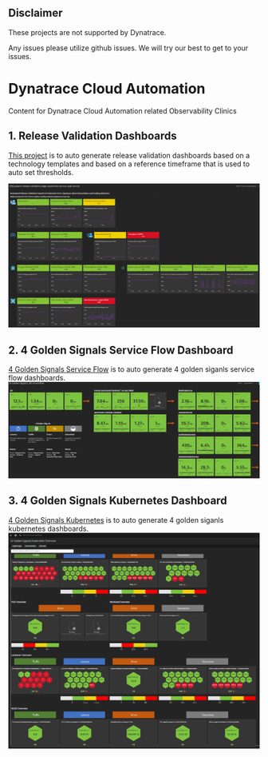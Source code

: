 ## Disclaimer
These projects are not supported by Dynatrace. 

Any issues please utilize github issues. 
We will try our best to get to your issues.

# Dynatrace Cloud Automation
Content for Dynatrace Cloud Automation related Observability Clinics

## 1. Release Validation Dashboards

[This project](release-validation-dashboards/README.md) is to auto generate release validation dashboards based on a technology templates and based on a reference timeframe that is used to auto set thresholds.

![](./release-validation-dashboards/image/dashboard.png)

## 2. 4 Golden Signals Service Flow Dashboard

[4 Golden Signals Service Flow](4-golden-signals-serviceflow/README.md) is to auto generate 4 golden siganls service flow dashboards.
![](./4-golden-signals-serviceflow/image/dashboard.png)

## 3. 4 Golden Signals Kubernetes Dashboard

[4 Golden Signals Kubernetes](4-golden-signals-kubernetes/README.md) is to auto generate 4 golden siganls kubernetes dashboards.
![](./4-golden-signals-kubernetes/image/dashboard.png)